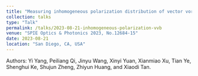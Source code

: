 ```yaml
---
title: "Measuring inhomogeneous polarization distribution of vector vortex beam with polarization holography"
collection: talks
type: "Talk"
permalink: /talks/2023-08-21-inhomogeneous-polarization-vvb
venue: "SPIE Optics & Photonics 2023, No.12684-15"
date: 2023-08-21
location: "San Diego, CA, USA"
---
```


 Authors: Yi Yang, Peiliang Qi, Jinyu Wang, Xinyi Yuan, Xianmiao Xu, Tian Ye, Shenghui Ke, Shujun Zheng, Zhiyun Huang, and Xiaodi Tan.
